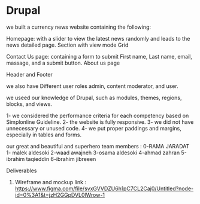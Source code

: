 # Drupal
we built a currency news website containing the following:

Homepage: with a slider to view the latest news randomly and leads to the news detailed page.
Section with view mode Grid

Contact Us page: containing a form to submit First name, Last name, email, massage, and a submit button.
About us page

Header and Footer

we also have Different user roles admin, content moderator, and user.

we useed our knowledge of Drupal, such as modules, themes, regions, blocks, and views.

1- we considered the performance criteria for each competency based on Simplonline Guideline.
2- the website is fully responsive.
3- we did not have unnecessary or unused code.
4- we put proper paddings and margins, especially in tables and forms.

our great and beautiful and superhero team members :
0-RAMA JARADAT 
1- malek aldesoki
2-waad awajneh 
3-osama aldesoki
4-ahmad zahran
5-ibrahim taqieddin
6-ibrahim jibreeen

Deliverables
1) Wireframe and mockup link : 
https://www.figma.com/file/svxGVVDZU6h1pC7CL2Caj0/Untitled?node-id=0%3A1&t=jzH2GGpDVL0lWrow-1
